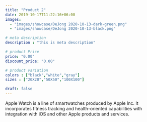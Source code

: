 ```yaml
---
title: "Product 2"
date: 2019-10-17T11:22:16+06:00
images:
  - "images/showcase/DeJong 2020-10-13-dark-green.png"
  - "images/showcase/DeJong 2020-10-13-black.png"

# meta description
description : "this is meta description"

# product Price
price: "0.00"
discount_price: "0.00"

# product variation
colors : ["black","white","gray"]
sizes : ["20X20","50X50","100X100"]

draft: false
---
```


Apple Watch is a line of smartwatches produced by Apple Inc. It incorporates fitness tracking and health-oriented capabilities with integration with iOS and other Apple products and services.
